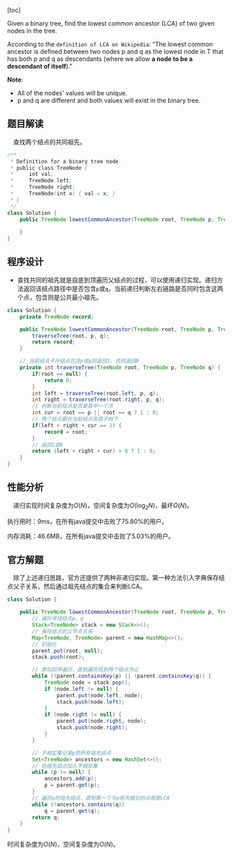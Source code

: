 [toc]

Given a binary tree, find the lowest common ancestor (LCA) of two given nodes in the tree.

According to the `definition of LCA on Wikipedia`: “The lowest common ancestor is defined between two nodes p and q as the lowest node in T that has both p and q as descendants (where we allow **a node to be a descendant of itself**).”



**Note**:

* All of the nodes' values will be unique.
* p and q are different and both values will exist in the binary tree.



## 题目解读

&emsp;查找两个结点的共同祖先。

```java
/**
 * Definition for a binary tree node.
 * public class TreeNode {
 *     int val;
 *     TreeNode left;
 *     TreeNode right;
 *     TreeNode(int x) { val = x; }
 * }
 */
class Solution {
    public TreeNode lowestCommonAncestor(TreeNode root, TreeNode p, TreeNode q) {
        
    }
}
```

## 程序设计

* 查找共同的祖先就是自底到顶遍历父结点的过程，可以使用递归实现。递归方法返回该结点路径中是否包含`p`或`q`，当前递归判断左右链路是否同时包含这两个点，包含则是公共最小祖先。

```java
class Solution {
    private TreeNode record;

    public TreeNode lowestCommonAncestor(TreeNode root, TreeNode p, TreeNode q) {
        traverseTree(root, p, q);
        return record;
    }

    // 当前结点子孙结点包含p或q则返回1，否则返回0
    private int traverseTree(TreeNode root, TreeNode p, TreeNode q) {
        if(root == null) {
            return 0;
        }
        int left = traverseTree(root.left, p, q);
        int right = traverseTree(root.right, p, q);
        // 判断当前结点是否是其中一个点
        int cur = root == p || root == q ? 1 : 0;
        // 两个结点都在当前结点及其子树下
        if(left + right + cur == 2) {
            record = root;
        }
        // 返回1或0
        return (left + right + cur) > 0 ? 1 : 0;
    }
}
```

## 性能分析

&emsp;递归实现时间复杂度为$O(N)$，空间复杂度为$O(\log_2N)$，最坏$O(N)$。

执行用时：9ms，在所有java提交中击败了75.80%的用户。

内存消耗：46.6MB，在所有java提交中击败了5.03%的用户。

## 官方解题

&emsp;除了上述递归思路，官方还提供了两种非递归实现。第一种方法引入字典保存结点父子关系，然后通过祖先结点的集合来判断LCA。

```java
class Solution {

    public TreeNode lowestCommonAncestor(TreeNode root, TreeNode p, TreeNode q) {
		// 遍历寻找结点p、q
        Stack<TreeNode> stack = new Stack<>();
		// 保存结点的父节点关系
        Map<TreeNode, TreeNode> parent = new HashMap<>();
		// 初始化
        parent.put(root, null);
        stack.push(root);

        // 类似前序遍历，直到遍历找到两个结点为止
        while (!parent.containsKey(p) || !parent.containsKey(q)) {
            TreeNode node = stack.pop();
            if (node.left != null) {
                parent.put(node.left, node);
                stack.push(node.left);
            }
            if (node.right != null) {
                parent.put(node.right, node);
                stack.push(node.right);
            }
        }

        // 不相交集记录p的所有祖先结点
        Set<TreeNode> ancestors = new HashSet<>();
		// 将祖先结点加入不相交集
        while (p != null) {
            ancestors.add(p);
            p = parent.get(p);
        }
		// 遍历q的祖先结点，直到第一个与p祖先相交的点就是LCA
        while (!ancestors.contains(q))
            q = parent.get(q);
        return q;
    }
}

```

时间复杂度为$O(N)$，空间复杂度为$O(N)$。